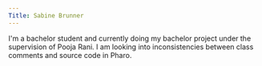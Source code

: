```yaml
---
Title: Sabine Brunner
---
```


I'm a bachelor student and currently doing my bachelor project under the supervision of Pooja Rani. I am looking into inconsistencies between class comments and source code in Pharo.
